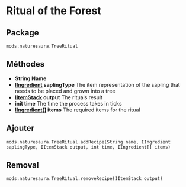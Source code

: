 # Ritual of the Forest

## Package
```zenscript
mods.naturesaura.TreeRitual
```

## Méthodes
- **String Name**
- **[IIngredient](/Vanilla/Variable_Types/IIngredient) saplingType** The item representation of the sapling that needs to be placed and grown into a tree
- **[IItemStack](/Vanilla/Items/IItemStack) output** The rituals result
- **init time** The time the process takes in ticks
- **[IIngredient[]](/Vanilla/Variable_Types/IIngredient) items** The required items for the ritual

## Ajouter

```zenscript
mods.naturesaura.TreeRitual.addRecipe(String name, IIngredient saplingType, IItemStack output, int time, IIngredient[] items)
```

## Removal

```zenscript
mods.naturesaura.TreeRitual.removeRecipe(IItemStack output)
```